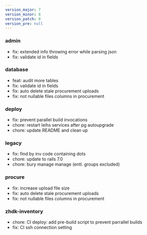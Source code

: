 ```yaml
---
version_major: 7
version_minor: 8
version_patch: 0
version_pre: null
---
```


### admin

- fix: extended info throwing error while parsing json
- fix: validate id in fields

### database

- feat: audit more tables
- fix: validate id in fields
- fix: auto delete stale procurement uploads
- fix: not nullable files columns in procurement

### deploy

- fix: prevent parallel build invocations
- chore: restart leihs services after pg autoupgrade
- chore: update README and clean up

### legacy

- fix: find by inv code containing dots
- chore: update to rails 7.0
- chore: bury manage manage (entl. groups excluded)

### procure

- fix: increase upload file size
- fix: auto delete stale procurement uploads
- fix: not nullable files columns in procurement

### zhdk-inventory

- chore: CI deploy: add pre-build script to prevent parrallel builds
- fix: CI ssh connection setting
